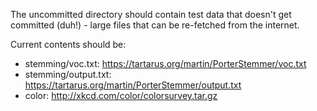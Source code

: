 The uncommitted directory should contain test data that doesn't get
committed (duh!) - large files that can be re-fetched from the internet.

Current contents should be:

 * stemming/voc.txt: https://tartarus.org/martin/PorterStemmer/voc.txt
 * stemming/output.txt: https://tartarus.org/martin/PorterStemmer/output.txt
 * color: http://xkcd.com/color/colorsurvey.tar.gz